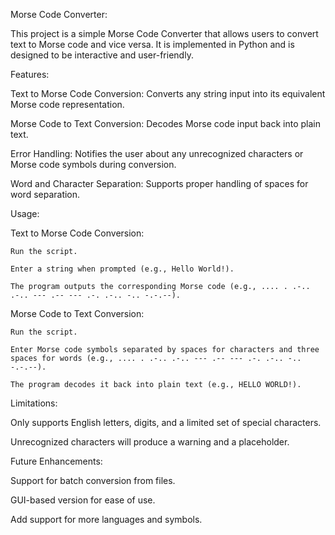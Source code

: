Morse Code Converter:

  This project is a simple Morse Code Converter that allows users to convert text to Morse code and vice versa. It is implemented in Python and is designed to be 
  interactive and user-friendly.

Features:

  Text to Morse Code Conversion: Converts any string input into its equivalent Morse code representation.
  
  Morse Code to Text Conversion: Decodes Morse code input back into plain text.
  
  Error Handling: Notifies the user about any unrecognized characters or Morse code symbols during conversion.
  
  Word and Character Separation: Supports proper handling of spaces for word separation.

Usage:

  Text to Morse Code Conversion:
  
    Run the script.
    
    Enter a string when prompted (e.g., Hello World!).
    
    The program outputs the corresponding Morse code (e.g., .... . .-.. .-.. --- .-- --- .-. .-.. -.. -.-.--).
    
  Morse Code to Text Conversion:
  
    Run the script.
    
    Enter Morse code symbols separated by spaces for characters and three spaces for words (e.g., .... . .-.. .-.. --- .-- --- .-. .-.. -.. -.-.--).
    
    The program decodes it back into plain text (e.g., HELLO WORLD!).
    
Limitations:

  Only supports English letters, digits, and a limited set of special characters.
  
  Unrecognized characters will produce a warning and a placeholder.

Future Enhancements:

  Support for batch conversion from files.
  
  GUI-based version for ease of use.
  
  Add support for more languages and symbols.
